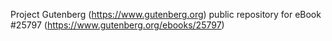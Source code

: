 Project Gutenberg (https://www.gutenberg.org) public repository for eBook #25797 (https://www.gutenberg.org/ebooks/25797)
